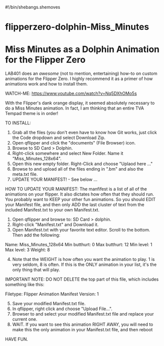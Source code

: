 #!/bin/shebangs.shemoves

# flipperzero-dolphin-Miss_Minutes
# Miss Minutes as a Dolphin Animation for the Flipper Zero

LAB401 does an *awesome* (not to mention, entertaining) how-to on custom animations for the Flipper Zero. I highly
recommend it as a primer of how animations work and how to install them.

WATCH-ME: https://www.youtube.com/watch?v=Nq5DXhOMo5s

With the Flipper's dank orange display, it seemed absolutely necessary to do a Miss Minutes animation. In fact, I am
thinking that an entire TVA Tempad theme is in order!

TO INSTALL:
1) Grab all the files (you don't even have to know how Git works, just click the Code dropdown and select Download Zip.
2) Open qflipper and click the "documents" (File Browser) icon.
3) Browse to SD Card > Dolphin.
4) Right-click somewhere and select New Folder. Name it "Miss_Minutes_128x64".
5) Open this new empty folder. Right-Click and choose "Uplaod here ..."
6) Browse to and upload all of the files ending in ".bm" and also the meta.txt file.
7) UPDATE YOUR MANIFEST! - See below ...

HOW TO UPDATE YOUR MANIFEST:
The manfifest is a list of all of the animations on your flipper. It also dictates how often that they should run. You
probably want to KEEP your other fun animations. So you should EDIT your Manifest file, and then only ADD the last
cluster of text from the included Manifest.txt to your own Manifest.txt.

1) Open qflipper and browse to: SD Card > dolphin.
2) Right-click "Manifest.txt" and Download it.
3) Open Manifest.txt with your favorite text editor. Scroll to the bottom. Then add the following:

Name: Miss_Minutes_128x64
Min butthurt: 0
Max butthurt: 12
Min level: 1
Max level: 3
Weight: 8

4) Note that the WEIGHT is how often you want the animation to play. 1 is very seldom, 8 is often. If this is the ONLY animation in your list, it's the only thing that will play.

IMPORTANT NOTE: DO NOT DELETE the top part of this file, which includes something like this:

Filetype: Flipper Animation Manifest
Version: 1

5) Save your modified Manifest.txt file.
6) In qflipper, right click and choose "Upload File...".
7) Browser to and select your modified Manifest.txt file and replace your current one.
8) WAIT. If you want to see this animation RIGHT AWAY, you will need to make this the only animation in your Manifest.txt file, and then reboot

HAVE FUN.
